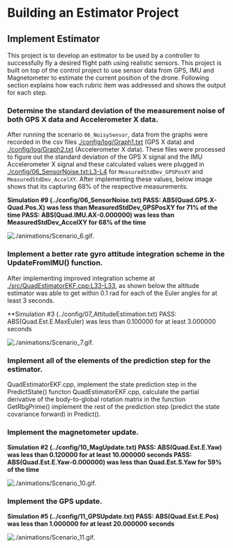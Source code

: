 # Building an Estimator Project #

## Implement Estimator ##

This project is to develop an estimator to be used by a controller to successfully fly a desired flight path using realistic sensors.  This project is built on top of the control project to use sensor data from GPS, IMU and Magnetometer to estimate the current position of the drone.  Following section explains how each rubric item was addressed and shows the output for each step.

### Determine the standard deviation of the measurement noise of both GPS X data and Accelerometer X data. ###

After running the scenario `06_NoisySensor`, data from the graphs were recorded in the csv files [./config/log/Graph1.txt](https://github.com/psaravind/FCND-Estimation-CPP/blob/master/config/log/Graph1.txt) (GPS X data) and [./config/log/Graph2.txt](https://github.com/psaravind/FCND-Estimation-CPP/blob/master/config/log/Graph2.txt) (Accelerometer X data).  These files were processed to figure out the standard deviation of the GPS X signal and the IMU Accelerometer X signal and these calculated values were plugged in [./config/06_SensorNoise.txt:L3-L4](https://github.com/psaravind/FCND-Estimation-CPP/blob/master/config/06_SensorNoise.txt#L3-L4) for `MeasuredStdDev_GPSPosXY` and `MeasuredStdDev_AccelXY`.  After implementing these values, below image shows that its capturing 68% of the respective measurements.

**Simulation #9 (../config/06_SensorNoise.txt)
PASS: ABS(Quad.GPS.X-Quad.Pos.X) was less than MeasuredStdDev_GPSPosXY for 71% of the time
PASS: ABS(Quad.IMU.AX-0.000000) was less than MeasuredStdDev_AccelXY for 68% of the time**

![./animations/Scenario_6.gif](https://github.com/psaravind/FCND-Estimation-CPP/blob/master/animations/Scenario_6.gif).

### Implement a better rate gyro attitude integration scheme in the UpdateFromIMU() function. ###

After implementing improved integration scheme at [./src/QuadEstimatorEKF.cpp:L33-L33](https://github.com/psaravind/FCND-Estimation-CPP/blob/master/src/QuadEstimatorEKF.cpp#L3-L4), as shown below the altitude estimator was able to get within 0.1 rad for each of the Euler angles for at least 3 seconds.

**Simulation #3 (../config/07_AttitudeEstimation.txt)
PASS: ABS(Quad.Est.E.MaxEuler) was less than 0.100000 for at least 3.000000 seconds

![./animations/Scenario_7.gif](https://github.com/psaravind/FCND-Estimation-CPP/blob/master/animations/Scenario_7.gif).

### Implement all of the elements of the prediction step for the estimator. ###

QuadEstimatorEKF.cpp, implement the state prediction step in the PredictState() functon
QuadEstimatorEKF.cpp, calculate the partial derivative of the body-to-global rotation matrix in the function GetRbgPrime()
implement the rest of the prediction step (predict the state covariance forward) in Predict().

### Implement the magnetometer update. ###

**Simulation #2 (../config/10_MagUpdate.txt)
PASS: ABS(Quad.Est.E.Yaw) was less than 0.120000 for at least 10.000000 seconds
PASS: ABS(Quad.Est.E.Yaw-0.000000) was less than Quad.Est.S.Yaw for 59% of the time**

![./animations/Scenario_10.gif](https://github.com/psaravind/FCND-Estimation-CPP/blob/master/animations/Scenario_10.gif).

### Implement the GPS update. ###

**Simulation #5 (../config/11_GPSUpdate.txt)
PASS: ABS(Quad.Est.E.Pos) was less than 1.000000 for at least 20.000000 seconds**

![./animations/Scenario_11.gif](https://github.com/psaravind/FCND-Estimation-CPP/blob/master/animations/Scenario_11.gif).
